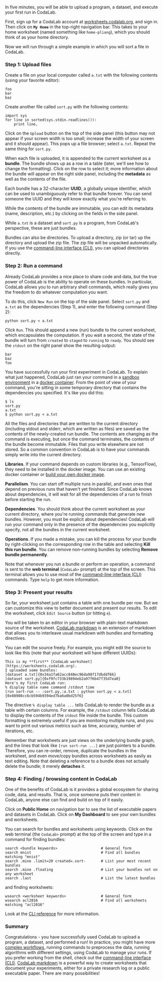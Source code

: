 In five minutes, you will be able to upload a program, a dataset, and execute
your first run in CodaLab.

First, sign up for a CodaLab account at
[worksheets.codalab.org](https://worksheets.codalab.org), and sign in.  Then
click on **`My Home`** in the top-right navigation bar.  This takes to your
home worksheet (named something like `home-pliang`), which you should think of
as your home directory.

Now we will run through a simple example in which you will sort a file in CodaLab.

### Step 1: Upload files

Create a file on your local computer called `a.txt` with the following contents
(using your favorite editor):

    foo
    bar
    baz

Create another file called `sort.py` with the following contents:

    import sys
    for line in sorted(sys.stdin.readlines()):
        print line,

Click on the `Upload` button on the top of the side panel
(this button may not appear if your screen width is too small; increase the
width of your screen and it should appear).
This pops up a file browser; select `a.txt`.
Repeat the same thing for `sort.py`.

When each file is uploaded, it is appended to the current worksheet as a **bundle**.
The bundle shows up as a row in a table (later, we'll see how to change the formatting).
Click on the row to select it; more information about the bundle will appear
on the right side panel, including the **metadata** as well as the contents of the file.

Each bundle has a 32-character **UUID**, a globally unique identifier, which
can be used to unambiguously refer to that bundle forever.
You can send someone the UUID and they will know exactly what you're referring to.

While the contents of the bundle are immutable, you can edit its metadata
(name, description, etc.) by clicking on the fields in the side panel.

While `a.txt` is a dataset and `sort.py` is a program, from CodaLab's
perspective, these are just bundles.

Bundles can also be directories.  To upload a directory, zip (or tar) up the
directory and upload the zip file.  The zip file will be unpacked
automatically.  If you use the [command-line interface (CLI)](CLI-Reference.md),
you can upload directories directly.

### Step 2: Run a command

Already CodaLab provides a nice place to share code and data, but the true power of CodaLab
is the ability to operate on these bundles.
In particular, CodaLab allows you to run arbitrary shell commands,
which really gives you the freedom to do whatever computation you want.

To do this, click `New Run` on the top of the side panel.
Select `sort.py` and `a.txt` as the dependencies (Step 1), and enter the
following command (Step 2):

    python sort.py < a.txt

Click `Run`.  This should append a new (run) bundle to the current worksheet,
which encapsulates the computation.
If you wait a second, the state of the bundle will turn from `created` to
`staged` to `running` to `ready`.  You should see the `stdout` on the right
panel show the resulting output:

    bar
    baz
    foo

You have successfully run your first experiment in CodaLab.
To explain what just happened, CodaLab just ran your command in a [sandbox
environment](Execution.md) in a [docker container](https://www.docker.com).
From the point of view of your command,
you're sitting in some temporary directory that contains the dependencies you
specified.
It's like you did this:

    $ ls
    sort.py
    a.txt
    $ python sort.py < a.txt

All the files and directories that are written to the current directory
(including stdout and stderr, which are written as files)
are saved as the contents of the newly-created
run bundle.  The contents are changing as the command is executing, but once
the command terminates, the contents of the bundle become immutable.  Files
that you write elsewhere are not stored.  So a common convention in CodaLab is
to have your commands simply write into the current directory.

**Libraries**.  If your command depends on custom libraries (e.g., TensorFlow),
they need to be installed in the docker image.  You can use an existing docker
container or [build your own docker image](Execution.md).

**Parallelism**.  You can start off multiple runs in parallel, and even ones
that depend on previous runs that haven't yet finished.  Since CodaLab knows
about dependencies, it will wait for all the dependencies of a run to finish
before starting the run.

**Dependencies**.  You should think about the current worksheet as your current
directory, where you're running commands that generate new bundles.
However, you must be explicit about dependencies!  CodaLab will run your
command only in the presence of the dependencies you explicitly specify, not
all the bundles in the current worksheet.

**Operations**.  If you made a mistake, you can kill the process for
your bundle by right-clicking on the corresponding row in the table and
selecting **Kill this run bundle**.  You can remove non-running bundles by selecting
**Remove bundle permanently**.

Note that whenever you run a bundle or perform an operation, a command is sent
to the **web terminal** (`CodaLab>` prompt) at the top of the screen.  This
terminal allows you to use most of the [command-line interface
(CLI)](CLI-Reference.md) commands.  Type `help` to get more information.

### Step 3: Present your results

So far, your worksheet just contains a table with one bundle per row.
But we can customize this view to better document and present our results.  To
edit the worksheet, click `Edit Source` button (or hitting `e`).

You will be taken to an editor in your browser with plain-text markdown source of the
worksheet.  [CodaLab markdown](Worksheet-Markdown.md) is an extension of markdown
that allows you to interleave usual markdown with bundles and formatting directives.

You can edit the source freely.  For example, you might edit the source to look like this
(note that your worksheet will have different UUIDs):

    This is my **first** [CodaLab worksheet](https://worksheets.codalab.org).
    I uploaded some bundles:
    [dataset a.txt]{0x34a1fa62acc840ec96da98f17dbddf66}
    [dataset sort.py]{0xf9fc733b19894eb2a97f6b47f35d7ea0}
    Here's my first CodaLab run:
    % display table name command /stdout time
    [run sort-run -- :sort.py,:a.txt : python sort.py < a.txt]{0x08908cc6cb594b9394ed7ba6a0bd25f6}

The directive `% display table ...` tells CodaLab to render the bundle as a table
with certain columns.  For example, the `/stdout` column tells CodaLab to display
the contents of the `stdout` file inside the bundle.  This custom formatting
is extremely useful if you are monitoring multiple runs, and you want to print
out various metrics such as time, accuracy, number of iterations, etc.

Remember that worksheets are just views on the underlying bundle graph, and the
lines that look like `[run sort-run ...]` are just pointers to a bundle.
Therefore, you can re-order, remove, duplicate the bundles in the worksheet,
and even move/copy bundles across worksheets as easily as text editing.
Note that deleting a reference to a bundle does not actually delete the bundle;
it merely **detaches** it.

### Step 4: Finding / browsing content in CodaLab

One of the benefits of CodaLab is it provides a global ecosystem for sharing
code, data, and results.  That is, once someone puts their content in CodaLab,
anyone else can find and build on top of it easily.

Click on **Public Home** on navigation bar to see the list of executable
papers and datasets in CodaLab.  Click on **My Dashboard** to see your own bundles
and worksheets.

You can search for bundles and worksheets using keywords.  Click on the web
terminal (the `CodaLab>` prompt) at the top of the screen and type in a command
for finding bundles:

    search <bundle keywords>                    # General form
    search mnist                                # Find all bundles matching "mnist"
    search .mine .limit=20 created=.sort-       # List your most recent bundles
    search .mine .floating                      # List your bundles not on any worksheet
    search .last                                # List the latest bundles

and finding worksheets:

    wsearch <worksheet keywords>                # General form
    wsearch acl2016                             # Find all worksheets matching "acl2016"

Look at the [CLI reference](CLI-Reference.md) for more information.

### Summary

Congratulations - you have successfully used CodaLab to upload a program, a dataset,
and performed a run!  In practice, you might have more [complex
workflows](Workflow.md), running commands to preprocess the data, running
algorithms with different settings, using CodaLab to
manage your runs.
If you prefer working from the shell, check out the [command-line interface (CLI)](CLI-Reference.md).
[CodaLab markdown](Worksheet-Markdown.md)
is a powerful way to create worksheets that document your
experiments, either for a private research log or a public executable paper.
There are many possibilities!
